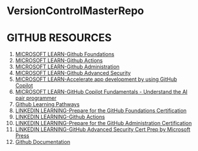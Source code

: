 # VersionControlMasterRepo

# GITHUB RESOURCES
1. <a href="https://learn.microsoft.com/en-us/collections/o1njfe825p602p?source=docs&sharingId=11F88745A88DCED9" target="_blank">MICROSOFT LEARN-Github Foundations</a>
2. <a href="https://learn.microsoft.com/en-us/collections/n5p4a5z7keznp5?&sharingId=11F88745A88DCED9" target="_blank">MICROSOFT LEARN-Github Actions</a>
3. <a href="https://learn.microsoft.com/en-us/collections/mom7u1gzjdxw03?&sharingId=11F88745A88DCED9" target="_blank">MICROSOFT LEARN-Github Administration</a>
4. <a href="https://learn.microsoft.com/en-us/collections/rqymc6yw8q5rey?&sharingId=11F88745A88DCED9" target="_blank">MICROSOFT LEARN-Github Advanced Security</a>
5. <a href="https://learn.microsoft.com/en-us/training/paths/accelerate-app-development-using-github-copilot/" target="_blank">MICROSOFT LEARN-Accelerate app development by using GitHub Copilot</a>
6. <a href="https://learn.microsoft.com/en-us/training/paths/copilot/" target="_blank">MICROSOFT LEARN-GitHub Copilot Fundamentals - Understand the AI pair programmer</a>
6. <a href="https://resources.github.com/learn/pathways/" target="_blank">Github Learning Pathways</a>
7. <a href="https://www.linkedin.com/learning/paths/prepare-for-the-github-foundations-certification?u=95141346" target="_blank">LINKEDIN LEARNING-Prepare for the GitHub Foundations Certification</a>
8. <a href="https://www.linkedin.com/learning-login/share?account=95141346&forceAccount=false&redirect=https%3A%2F%2Fwww.linkedin.com%2Flearning%2Fcert-prep-github-actions-by-microsoft-press%3Ftrk%3Dshare_ent_url%26shareId%3DaX2AUkmBRRaNL5KF0pSJzA%253D%253D" target="_blank">LINKEDIN LEARNING-Github Actions</a>
9. <a href="https://www.linkedin.com/learning/paths/prepare-for-the-github-administration-certification?u=95141346" target="_blank">LINKEDIN LEARNING-Prepare for the GitHub Administration Certification</a>
10. <a href="https://www.linkedin.com/learning-login/share?account=95141346&forceAccount=false&redirect=https%3A%2F%2Fwww.linkedin.com%2Flearning%2Fgithub-advanced-security-cert-prep-by-microsoft-press%3Ftrk%3Dshare_ent_url%26shareId%3Dj2KC15A1T2ikT9mmPc4rwQ%253D%253D" target="_blank">LINKEDIN LEARNING-GitHub Advanced Security Cert Prep by Microsoft Press</a>
10. <a href="https://docs.github.com/en" target="_blank">Github Documentation</a>
